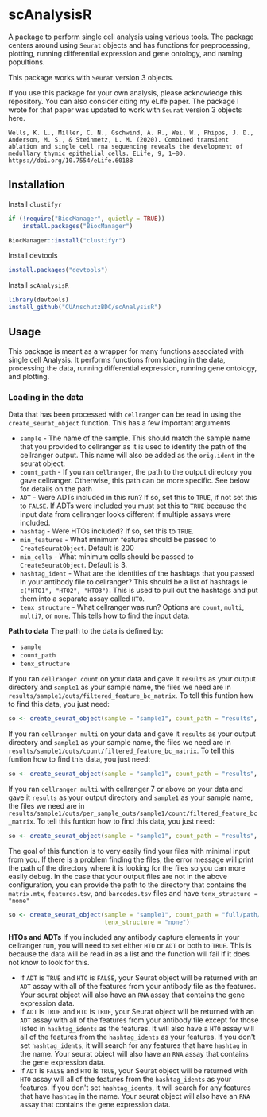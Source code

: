 # scAnalysisR 
A package to perform single cell analysis using various tools. The package centers around using `Seurat` objects and has functions for preprocessing, plotting, running differential expression and gene ontology, and naming popultions.

This package works with `Seurat` version 3 objects.

If you use this package for your own analysis, please acknowledge this repository. You can also consider citing my eLife paper. The package I wrote for that paper was updated to work with `Seurat` version 3 objects here.

```
Wells, K. L., Miller, C. N., Gschwind, A. R., Wei, W., Phipps, J. D., Anderson, M. S., & Steinmetz, L. M. (2020). Combined transient ablation and single cell rna sequencing reveals the development of medullary thymic epithelial cells. ELife, 9, 1–80. https://doi.org/10.7554/eLife.60188
```

## Installation

Install `clustifyr`

```R
if (!require("BiocManager", quietly = TRUE))
    install.packages("BiocManager")

BiocManager::install("clustifyr")
```

Install devtools

```R
install.packages("devtools")
```

Install `scAnalysisR`

```R
library(devtools)
install_github("CUAnschutzBDC/scAnalysisR")
```

## Usage

This package is meant as a wrapper for many functions associated with single cell Analysis. It performs functions from loading in the data, processing the data, running differential expression, running gene ontology, and plotting.

### Loading in the data
Data that has been processed with `cellranger` can be read in using the `create_seurat_object` function. This has a few important arguments

* `sample` - The name of the sample. This should match the sample name that you provided to cellranger as it is used to identify the path of the cellranger output. This name will also be added as the `orig.ident` in the seurat object.
* `count_path` - If you ran `cellranger`, the path to the output directory you gave cellranger. Otherwise, this path can be more specific. See below for details on the path
* `ADT` - Were ADTs included in this run? If so, set this to `TRUE`, if not set this to `FALSE`. If ADTs were included you must set this to `TRUE` because the input data from cellranger looks different if multiple assays were included.
* `hashtag` - Were HTOs included? If so, set this to `TRUE`.
* `min_features` - What minimum features should be passed to `CreateSeuratObject`. Default is 200
* `min_cells` - What minimum cells should be passed to `CreateSeuratObject`. Default is 3.
* `hashtag_ident` - What are the identities of the hashtags that you passed in your antibody file to cellranger? This should be a list of hashtags ie `c("HTO1", "HTO2", "HTO3")`. This is used to pull out the hashtags and put them into a separate assay called `HTO`.
* `tenx_structure` - What cellranger was run? Options are `count`, `multi`, `multi7`, or `none`. This tells how to find the input data.

**Path to data**
The path to the data is defined by:
* `sample`
* `count_path`
* `tenx_structure`

If you ran `cellranger count` on your data and gave it `results` as your output directory and `sample1` as your sample name, the files we need are in `results/sample1/outs/filtered_feature_bc_matrix`. To tell this funtion how to find this data, you just need:

```R
so <- create_seurat_object(sample = "sample1", count_path = "results", tenx_structure = "count")
```

If you ran `cellranger multi` on your data and gave it `results` as your output directory and `sample1` as your sample name, the files we need are in `results/sample1/outs/count/filtered_feature_bc_matrix`. To tell this funtion how to find this data, you just need:

```R
so <- create_seurat_object(sample = "sample1", count_path = "results", tenx_structure = "multi")
```

If you ran `cellranger multi` with cellranger 7 or above on your data and gave it `results` as your output directory and `sample1` as your sample name, the files we need are in `results/sample1/outs/per_sample_outs/sample1/count/filtered_feature_bc_matrix`. To tell this funtion how to find this data, you just need:

```R
so <- create_seurat_object(sample = "sample1", count_path = "results", tenx_structure = "multi7")
```

The goal of this function is to very easily find your files with minimal input from you. If there is a problem finding the files, the error message will print the path of the directory where it is looking for the files so you can more easily debug. In the case that your output files are not in the above configuration, you can provide the path to the directory that contains the `matrix.mtx`, `features.tsv`, and `barcodes.tsv` files and have `tenx_structure = "none"`


```R
so <- create_seurat_object(sample = "sample1", count_path = "full/path/to/filtered_feature_bc_matrix",  
                           tenx_structure = "none")
```

**HTOs and ADTs**
If you included any antibody capture elements in your cellranger run, you will need to set either `HTO` or `ADT` or both to `TRUE`. This is because the data will be read in as a list and the function will fail if it does not know to look for this.

* If `ADT` is `TRUE` and `HTO` is `FALSE`, your Seurat object will be returned with an `ADT` assay with all of the features from your antibody file as the features. Your seurat object will also have an `RNA` assay that contains the gene expression data.
* If `ADT` is `TRUE` and `HTO` is `TRUE`, your Seurat object will be returned with an `ADT` assay with all of the features from your antibody file except for those listed in `hashtag_idents` as the features. It will also have a `HTO` assay will all of the features from the `hashtag_idents` as your features. If you don't set `hashtag_idents`, it will search for any features that have `hashtag` in the name. Your seurat object will also have an `RNA` assay that contains the gene expression data.
* If `ADT` is `FALSE` and `HTO` is `TRUE`, your Seurat object will be returned with `HTO` assay will all of the features from the `hashtag_idents` as your features. If you don't set `hashtag_idents`, it will search for any features that have `hashtag` in the name. Your seurat object will also have an `RNA` assay that contains the gene expression data.
